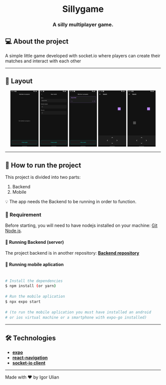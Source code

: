 

<h1 align="center">
     Sillygame
</h1>

<h3 align="center">
    A silly multiplayer game.
</h3>

## 💻 About the project 

 A simple little game developed with socket.io where players can create their matches and interact with each other

---


## 🎨 Layout

<p align="center">
	<img src="/assets/git/en/home_no_match.png?raw=true" border="0" width="18%" heigth="18%">
	<img src="/assets/git/en/create_match.png?raw=true" border="0" width="18%" heigth="18%">
	<img src="/assets/git/en/home_match.png?raw=true" border="0" width="18%" heigth="18%">
	<img src="/assets/git/en/match_single.png?raw=true" border="0" width="18%" heigth="18%">
	<img src="/assets/git/en/match_players.png?raw=true" border="0" width="18%" heigth="18%">
	<!-- <img src="/assets/git/en/video.gif?raw=true" border="0" width="18%" heigth="18%"> --!>
</p>

---

## 🚀 How to run the project

This project is divided into two parts:
1. Backend 
2. Mobile 

💡 The app needs the Backend to be running in order to function. 

### 🧪 Requirement 

Before starting, you will need to have nodejs installed on your machine: 
[Git](https://git-scm.com) 
[Node.js](https://nodejs.org/en/).

#### 🎲 Running Backend (server)

The project backend is in another repository: **[Backend repository](https://www.github.com/igorulian/sillygame-backend/)**

#### 🧭 Running mobile aplication

```bash

# Install the dependencies
$ npm install (or yarn)

# Run the mobile aplication
$ npx expo start

# (to run the mobile aplication you must have installed an android
# or ios virtual machine or a smartphone with expo-go installed)

```


---

## 🛠 Technologies

-   **[expo](https://expo.dev/)**
-   **[react-navigation](https://www.npmjs.com/package/react-navigation)**
-   **[socket-io client](https://www.npmjs.com/package/socket.io-client)**

---

Made with ❤️ by Igor Ulian
